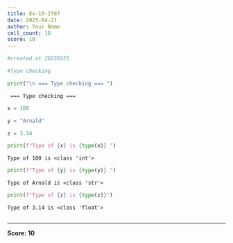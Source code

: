 ```yaml
---
title: Ex-10-2787
date: 2025-04-21
author: Your Name
cell_count: 10
score: 10
---
```


```python
#created at 20250325
```


```python
#Type checking 
```


```python
print("\n === Type checking === ")
```

    
     === Type checking === 



```python
x = 100
```


```python
y = "Arnald"
```


```python
z = 3.14
```


```python
print(f"Type of {x} is {type(x)} ")
```

    Type of 100 is <class 'int'> 



```python
print(f"Type of {y} is {type(y)} ")
```

    Type of Arnald is <class 'str'> 



```python
print(f"Type of {z} is {type(z)}")
```

    Type of 3.14 is <class 'float'>



```python

```


---
**Score: 10**